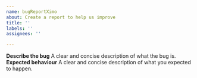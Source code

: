 ```yaml
---
name: bugReportXimo
about: Create a report to help us improve
title: ''
labels: ''
assignees: ''

---
```


**Describe the bug**
A clear and concise description of what the bug is.
**Expected behaviour**
A clear and concise description of what you expected to happen.
